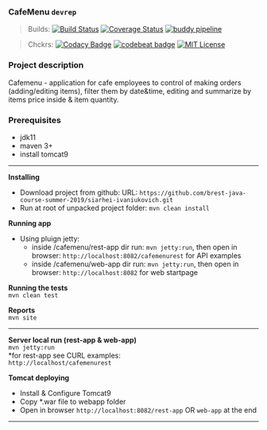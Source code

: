 ### CafeMenu ```devrep```

>Builds: 
[![Build Status](https://travis-ci.org/sergeblr/devrep.svg?branch=master)](https://travis-ci.org/sergeblr/devrep)
[![Coverage Status](https://coveralls.io/repos/github/sergeblr/devrep/badge.svg?branch=master)](https://coveralls.io/github/sergeblr/devrep?branch=master)
[![buddy pipeline](https://app.buddy.works/sergeblr/devrep/pipelines/pipeline/207563/badge.svg?token=b66c7e74848c94b4f57f172d0ac8a16b1d44347935104f2bfa878a3a9fb93df8 "buddy pipeline")](https://app.buddy.works/sergeblr/devrep/pipelines/pipeline/207563)

>Chckrs:
[![Codacy Badge](https://api.codacy.com/project/badge/Grade/bcbc4a4f91e24705a2aaccee6151cd58)](https://app.codacy.com/app/sergeblr/devrep?utm_source=github.com&utm_medium=referral&utm_content=sergeblr/devrep&utm_campaign=Badge_Grade_Dashboard)
[![codebeat badge](https://codebeat.co/badges/751a85b1-78ad-477e-9a83-083fb97bfff2)](https://codebeat.co/projects/github-com-sergeblr-devrep-master)
[![MIT License](https://img.shields.io/badge/license-MIT-green.svg?style=flat)](https://github.com/sergeblr/devrep/blob/master/cafemenu/README.md)


### Project description
 Cafemenu - application for cafe employees to control of making orders (adding/editing items), filter them by date&time, editing and summarize by items price inside & item quantity.

### Prerequisites
- jdk11
- maven 3+
- install tomcat9

***
**Installing**  
 - Download project from github:
 URL: `https://github.com/brest-java-course-summer-2019/siarhei-ivaniukovich.git`
 - Run at root of unpacked project folder:
 `mvn clean install`
 
 **Running app**
 - Using pluign jetty:
   - inside /cafemenu/rest-app dir run: `mvn jetty:run`, then open in browser: `http://localhost:8082/cafemenurest` for API examples
   - inside /cafemenu/web-app dir run: `mvn jetty:run`, then open in browser: `http://localhost:8082` for web startpage
  

**Running the tests**  
 `mvn clean test`

**Reports**  
`mvn site`

---

**Server local run (rest-app & web-app)**  
`mvn jetty:run`  
*for rest-app see CURL examples:  
`http://localhost/cafemenurest`

**Tomcat deploying**  
* Install & Configure Tomcat9  
* Copy *.war file to webapp folder  
* Open in browser `http://localhost:8082/rest-app` OR `web-app` at the end

***

